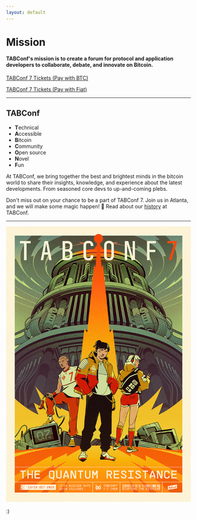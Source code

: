 ```yaml
---
layout: default
---
```


# Mission

#### TABConf's mission is to create a forum for protocol and application developers to collaborate, debate, and innovate on Bitcoin.

<a target="_blank" href="https://checkout.opennode.com/p/3dbad724-90f5-4616-93bc-a9907d5dd831" class="button button1 button4">TABConf 7 Tickets (Pay with BTC)</a>

<a target="_blank" href="https://buy.stripe.com/eVq8wPapS3hGaSzg2mdQQ0a" class="button button1 button3">TABConf 7 Tickets (Pay with Fiat)</a>

***

## TABConf 
- **T**echnical
- **A**ccessible 
- **B**itcoin
- **C**ommunity
- **O**pen source
- **N**ovel
- **F**un

At TABConf, we bring together the best and brightest minds in the bitcoin world to share their insights, knowledge, and experience about the latest developments. From seasoned core devs to up-and-coming plebs.

Don't miss out on your chance to be a part of TABConf 7. Join us in Atlanta, and we will make some magic happen! 🤘
Read about our [history](./history.md) at TABConf. 

*** 

<a><img src="assets/img/nogood/TABConf7_LowRes.jpg"></a>

:)
